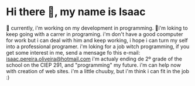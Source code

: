 # Hi there 👋, my name is Isaac
<!-- this is my "README.md" with my interests and some things about me-->
👾 currently, i'm working on my development in programming.
🤖i'm loking to keep going with a carrer in programing.
i'm don't have a good coomputer for work but i can deal with him and keep working, i hope i can turn my self into a professional programer.
i'm loking for a job witch programming, if you get some interest in me, send a mensage fo this e-mail: isaac.pereira.oliveira@hotmail.com
i'm actualy ending de 2º grade of the school on the CIEP 291, and "programming" my future.
i'm can help now with creation of web sites.
i'm a little chuuby, but i'm think i can fit in the job :)
<!-- This is my <img scr="objectvives-of-live.html" tanks for readind. :) -->
